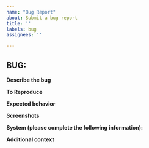 ```yaml
---
name: "Bug Report"
about: Submit a bug report
title: ''
labels: bug
assignees: ''

---
```


## BUG: 

**Describe the bug**
<!-- A clear and concise description of what the bug is. -->

**To Reproduce**
<!-- 
Steps to reproduce the behavior:
1. Go to '...'
2. Click on '....'
3. Scroll down to '....'
4. See error
-->

**Expected behavior**
<!-- A clear and concise description of what you expected to happen. -->

**Screenshots**
<!-- If applicable, add screenshots to help explain your problem. -->

**System (please complete the following information):**
 <!-- 
 - OS: [e.g. OSX]
 - Version of coPylot [e.g. 22]
-->

**Additional context**
<!-- Add any other context about the problem here. -->
